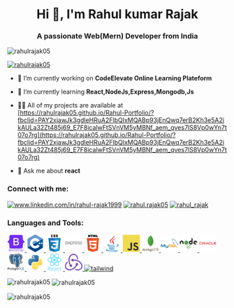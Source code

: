 <h1 align="center">Hi 👋, I'm Rahul kumar Rajak</h1>
<h3 align="center">A passionate Web(Mern) Developer from India</h3>

<p align="left"> <img src="https://komarev.com/ghpvc/?username=rahulrajak05&label=Profile%20views&color=0e75b6&style=flat" alt="rahulrajak05" /> </p>

<p align="left"> <a href="https://github.com/ryo-ma/github-profile-trophy"><img src="https://github-profile-trophy.vercel.app/?username=rahulrajak05" alt="rahulrajak05" /></a> </p>

- 🔭 I’m currently working on **CodeElevate Online Learning Plateform**

- 🌱 I’m currently learning **React,NodeJs,Express,Mongodb,Js**

- 👨‍💻 All of my projects are available at [https://rahulrajak05.github.io/Rahul-Portfolio/?fbclid=PAY2xjawJk3gdleHRuA2FlbQIxMQABp93jEnQwq7erB2Kh3e5A2ikAULa32Zt485j69_E7F8icalwFtSVnVM5yMBNf_aem_qves7lS8Vp0wYn7t07o7rg](https://rahulrajak05.github.io/Rahul-Portfolio/?fbclid=PAY2xjawJk3gdleHRuA2FlbQIxMQABp93jEnQwq7erB2Kh3e5A2ikAULa32Zt485j69_E7F8icalwFtSVnVM5yMBNf_aem_qves7lS8Vp0wYn7t07o7rg)

- 💬 Ask me about **react**

<h3 align="left">Connect with me:</h3>
<p align="left">
<a href="https://linkedin.com/in/www.linkedin.com/in/rahul-rajak1999" target="blank"><img align="center" src="https://raw.githubusercontent.com/rahuldkjain/github-profile-readme-generator/master/src/images/icons/Social/linked-in-alt.svg" alt="www.linkedin.com/in/rahul-rajak1999" height="30" width="40" /></a>
<a href="https://instagram.com/rahul.rajak05" target="blank"><img align="center" src="https://raw.githubusercontent.com/rahuldkjain/github-profile-readme-generator/master/src/images/icons/Social/instagram.svg" alt="rahul.rajak05" height="30" width="40" /></a>
<a href="https://www.leetcode.com/rahul_rajak" target="blank"><img align="center" src="https://raw.githubusercontent.com/rahuldkjain/github-profile-readme-generator/master/src/images/icons/Social/leet-code.svg" alt="rahul_rajak" height="30" width="40" /></a>
</p>

<h3 align="left">Languages and Tools:</h3>
<p align="left"> <a href="https://getbootstrap.com" target="_blank" rel="noreferrer"> <img src="https://raw.githubusercontent.com/devicons/devicon/master/icons/bootstrap/bootstrap-plain-wordmark.svg" alt="bootstrap" width="40" height="40"/> </a> <a href="https://www.w3schools.com/cpp/" target="_blank" rel="noreferrer"> <img src="https://raw.githubusercontent.com/devicons/devicon/master/icons/cplusplus/cplusplus-original.svg" alt="cplusplus" width="40" height="40"/> </a> <a href="https://www.w3schools.com/css/" target="_blank" rel="noreferrer"> <img src="https://raw.githubusercontent.com/devicons/devicon/master/icons/css3/css3-original-wordmark.svg" alt="css3" width="40" height="40"/> </a> <a href="https://expressjs.com" target="_blank" rel="noreferrer"> <img src="https://raw.githubusercontent.com/devicons/devicon/master/icons/express/express-original-wordmark.svg" alt="express" width="40" height="40"/> </a> <a href="https://www.w3.org/html/" target="_blank" rel="noreferrer"> <img src="https://raw.githubusercontent.com/devicons/devicon/master/icons/html5/html5-original-wordmark.svg" alt="html5" width="40" height="40"/> </a> <a href="https://www.java.com" target="_blank" rel="noreferrer"> <img src="https://raw.githubusercontent.com/devicons/devicon/master/icons/java/java-original.svg" alt="java" width="40" height="40"/> </a> <a href="https://developer.mozilla.org/en-US/docs/Web/JavaScript" target="_blank" rel="noreferrer"> <img src="https://raw.githubusercontent.com/devicons/devicon/master/icons/javascript/javascript-original.svg" alt="javascript" width="40" height="40"/> </a> <a href="https://www.mongodb.com/" target="_blank" rel="noreferrer"> <img src="https://raw.githubusercontent.com/devicons/devicon/master/icons/mongodb/mongodb-original-wordmark.svg" alt="mongodb" width="40" height="40"/> </a> <a href="https://www.mysql.com/" target="_blank" rel="noreferrer"> <img src="https://raw.githubusercontent.com/devicons/devicon/master/icons/mysql/mysql-original-wordmark.svg" alt="mysql" width="40" height="40"/> </a> <a href="https://nodejs.org" target="_blank" rel="noreferrer"> <img src="https://raw.githubusercontent.com/devicons/devicon/master/icons/nodejs/nodejs-original-wordmark.svg" alt="nodejs" width="40" height="40"/> </a> <a href="https://www.oracle.com/" target="_blank" rel="noreferrer"> <img src="https://raw.githubusercontent.com/devicons/devicon/master/icons/oracle/oracle-original.svg" alt="oracle" width="40" height="40"/> </a> <a href="https://www.postgresql.org" target="_blank" rel="noreferrer"> <img src="https://raw.githubusercontent.com/devicons/devicon/master/icons/postgresql/postgresql-original-wordmark.svg" alt="postgresql" width="40" height="40"/> </a> <a href="https://www.python.org" target="_blank" rel="noreferrer"> <img src="https://raw.githubusercontent.com/devicons/devicon/master/icons/python/python-original.svg" alt="python" width="40" height="40"/> </a> <a href="https://reactjs.org/" target="_blank" rel="noreferrer"> <img src="https://raw.githubusercontent.com/devicons/devicon/master/icons/react/react-original-wordmark.svg" alt="react" width="40" height="40"/> </a> <a href="https://redux.js.org" target="_blank" rel="noreferrer"> <img src="https://raw.githubusercontent.com/devicons/devicon/master/icons/redux/redux-original.svg" alt="redux" width="40" height="40"/> </a> <a href="https://tailwindcss.com/" target="_blank" rel="noreferrer"> <img src="https://www.vectorlogo.zone/logos/tailwindcss/tailwindcss-icon.svg" alt="tailwind" width="40" height="40"/> </a> </p>

<p><img align="left" src="https://github-readme-stats.vercel.app/api/top-langs?username=rahulrajak05&show_icons=true&locale=en&layout=compact" alt="rahulrajak05" /></p>

<p>&nbsp;<img align="center" src="https://github-readme-stats.vercel.app/api?username=rahulrajak05&show_icons=true&locale=en" alt="rahulrajak05" /></p>

<p><img align="center" src="https://github-readme-streak-stats.herokuapp.com/?user=rahulrajak05&" alt="rahulrajak05" /></p>
